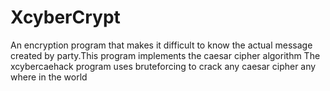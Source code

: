 # XcyberCrypt
An encryption program that makes it difficult to know the actual message created by party.This program implements the caesar cipher algorithm
The xcybercaehack program uses bruteforcing to crack any caesar cipher any where in the world
